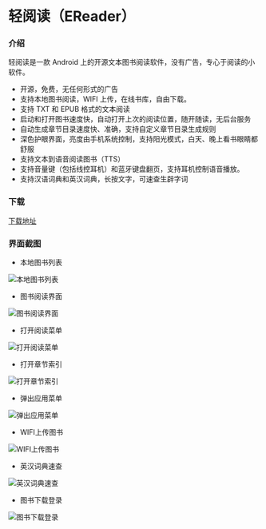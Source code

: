 # 轻阅读（EReader）

### 介绍

轻阅读是一款 Android 上的开源文本图书阅读软件，没有广告，专心于阅读的小软件。

- 开源，免费，无任何形式的广告
- 支持本地图书阅读，WIFI 上传，在线书库，自由下载。
- 支持 TXT 和 EPUB 格式的文本阅读
- 启动和打开图书速度快，自动打开上次的阅读位置，随开随读，无后台服务
- 自动生成章节目录速度快、准确，支持自定义章节目录生成规则
- 深色护眼界面，亮度由手机系统控制，支持阳光模式，白天、晚上看书眼睛都舒服
- 支持文本到语音阅读图书（TTS）
- 支持音量键（包括线控耳机）和蓝牙键盘翻页，支持耳机控制语音播放。
- 支持汉语词典和英汉词典，长按文字，可速查生辟字词


### 下载

[下载地址](https://reader.azurewebsites.net/)

### 界面截图

* 本地图书列表

![本地图书列表](https://gitee.com/thor.qin/EReader/raw/master/screenshot/1.jpg)

* 图书阅读界面

![图书阅读界面](https://gitee.com/thor.qin/EReader/raw/master/screenshot/2.jpg)

* 打开阅读菜单

![打开阅读菜单](https://gitee.com/thor.qin/EReader/raw/master/screenshot/3.jpg)

* 打开章节索引

![打开章节索引](https://gitee.com/thor.qin/EReader/raw/master/screenshot/4.jpg)

* 弹出应用菜单

![弹出应用菜单](https://gitee.com/thor.qin/EReader/raw/master/screenshot/5.jpg)

* WIFI上传图书

![WIFI上传图书](https://gitee.com/thor.qin/EReader/raw/master/screenshot/6.jpg)

* 英汉词典速查

![英汉词典速查](https://gitee.com/thor.qin/EReader/raw/master/screenshot/7.jpg)

* 图书下载登录

![图书下载登录](https://gitee.com/thor.qin/EReader/raw/master/screenshot/8.jpg)



